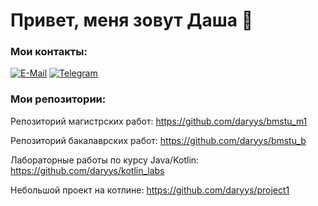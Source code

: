 # Привет, меня зовут Даша 👋

### Мои контакты:
[![E-Mail](https://img.shields.io/badge/-Email-f5f5f5?style=for-the-badge&logo=email&logoColor=27A0D9)](mailto:d.s.katkova@ya.ru)
[![Telegram](https://img.shields.io/badge/-Telegram-f5f5f5?style=for-the-badge&logo=telegram&logoColor=27A0D9)](https://t.me/the_cybermania)

### Мои репозитории:
Репозиторий магистрских работ: https://github.com/daryys/bmstu_m1

Репозиторий бакалаврских работ: https://github.com/daryys/bmstu_b

Лабораторные работы по курсу Java/Kotlin: https://github.com/daryys/kotlin_labs

Небольшой проект на котлине: https://github.com/daryys/project1
